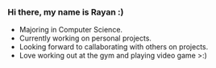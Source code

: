 ### Hi there, my name is Rayan :) 

- Majoring in Computer Science. 
- Currently working on personal projects.
- Looking forward to callaborating with others on projects.
- Love working out at the gym and playing video game >:)
